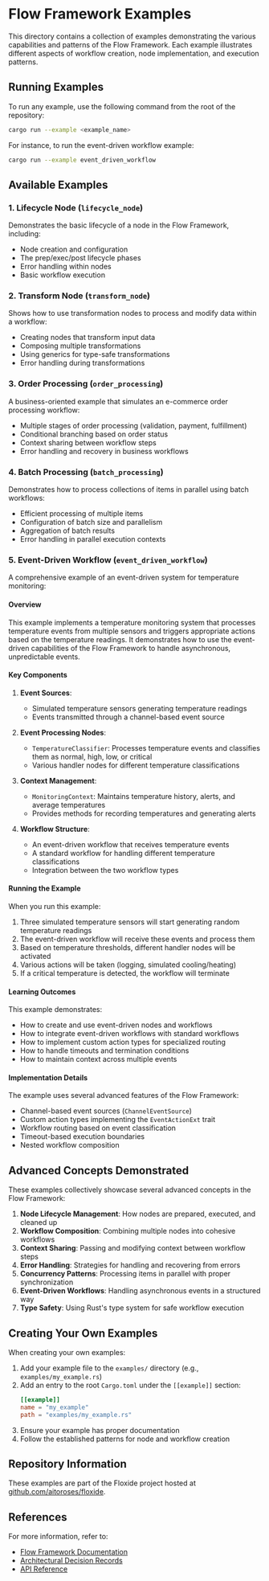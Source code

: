 # Flow Framework Examples

This directory contains a collection of examples demonstrating the various capabilities and patterns of the Flow Framework. Each example illustrates different aspects of workflow creation, node implementation, and execution patterns.

## Running Examples

To run any example, use the following command from the root of the repository:

```bash
cargo run --example <example_name>
```

For instance, to run the event-driven workflow example:

```bash
cargo run --example event_driven_workflow
```

## Available Examples

### 1. Lifecycle Node (`lifecycle_node`)

Demonstrates the basic lifecycle of a node in the Flow Framework, including:

- Node creation and configuration
- The prep/exec/post lifecycle phases
- Error handling within nodes
- Basic workflow execution

### 2. Transform Node (`transform_node`)

Shows how to use transformation nodes to process and modify data within a workflow:

- Creating nodes that transform input data
- Composing multiple transformations
- Using generics for type-safe transformations
- Error handling during transformations

### 3. Order Processing (`order_processing`)

A business-oriented example that simulates an e-commerce order processing workflow:

- Multiple stages of order processing (validation, payment, fulfillment)
- Conditional branching based on order status
- Context sharing between workflow steps
- Error handling and recovery in business workflows

### 4. Batch Processing (`batch_processing`)

Demonstrates how to process collections of items in parallel using batch workflows:

- Efficient processing of multiple items
- Configuration of batch size and parallelism
- Aggregation of batch results
- Error handling in parallel execution contexts

### 5. Event-Driven Workflow (`event_driven_workflow`)

A comprehensive example of an event-driven system for temperature monitoring:

#### Overview

This example implements a temperature monitoring system that processes temperature events from multiple sensors and triggers appropriate actions based on the temperature readings. It demonstrates how to use the event-driven capabilities of the Flow Framework to handle asynchronous, unpredictable events.

#### Key Components

1. **Event Sources**:

   - Simulated temperature sensors generating temperature readings
   - Events transmitted through a channel-based event source

2. **Event Processing Nodes**:

   - `TemperatureClassifier`: Processes temperature events and classifies them as normal, high, low, or critical
   - Various handler nodes for different temperature classifications

3. **Context Management**:

   - `MonitoringContext`: Maintains temperature history, alerts, and average temperatures
   - Provides methods for recording temperatures and generating alerts

4. **Workflow Structure**:
   - An event-driven workflow that receives temperature events
   - A standard workflow for handling different temperature classifications
   - Integration between the two workflow types

#### Running the Example

When you run this example:

1. Three simulated temperature sensors will start generating random temperature readings
2. The event-driven workflow will receive these events and process them
3. Based on temperature thresholds, different handler nodes will be activated
4. Various actions will be taken (logging, simulated cooling/heating)
5. If a critical temperature is detected, the workflow will terminate

#### Learning Outcomes

This example demonstrates:

- How to create and use event-driven nodes and workflows
- How to integrate event-driven workflows with standard workflows
- How to implement custom action types for specialized routing
- How to handle timeouts and termination conditions
- How to maintain context across multiple events

#### Implementation Details

The example uses several advanced features of the Flow Framework:

- Channel-based event sources (`ChannelEventSource`)
- Custom action types implementing the `EventActionExt` trait
- Workflow routing based on event classification
- Timeout-based execution boundaries
- Nested workflow composition

## Advanced Concepts Demonstrated

These examples collectively showcase several advanced concepts in the Flow Framework:

1. **Node Lifecycle Management**: How nodes are prepared, executed, and cleaned up
2. **Workflow Composition**: Combining multiple nodes into cohesive workflows
3. **Context Sharing**: Passing and modifying context between workflow steps
4. **Error Handling**: Strategies for handling and recovering from errors
5. **Concurrency Patterns**: Processing items in parallel with proper synchronization
6. **Event-Driven Workflows**: Handling asynchronous events in a structured way
7. **Type Safety**: Using Rust's type system for safe workflow execution

## Creating Your Own Examples

When creating your own examples:

1. Add your example file to the `examples/` directory (e.g., `examples/my_example.rs`)
2. Add an entry to the root `Cargo.toml` under the `[[example]]` section:
   ```toml
   [[example]]
   name = "my_example"
   path = "examples/my_example.rs"
   ```
3. Ensure your example has proper documentation
4. Follow the established patterns for node and workflow creation

## Repository Information

These examples are part of the Floxide project hosted at [github.com/aitoroses/floxide](https://github.com/aitoroses/floxide).

## References

For more information, refer to:

- [Flow Framework Documentation](../README.md)
- [Architectural Decision Records](../docs/adrs/)
- [API Reference](https://docs.rs/floxide-core)

